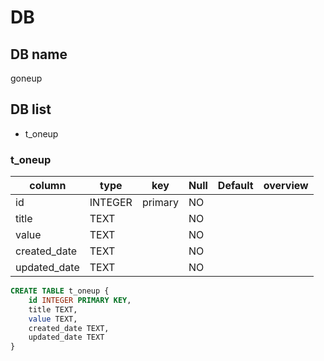 # DB

## DB name
goneup

## DB list
- t_oneup

### t_oneup
| column       | type    | key     | Null | Default | overview |
|--------------|---------|---------|------|---------|----------|
| id           | INTEGER | primary | NO   |         |          |
| title        | TEXT    |         | NO   |         |          |
| value        | TEXT    |         | NO   |         |          |
| created_date | TEXT    |         | NO   |         |          |
| updated_date | TEXT    |         | NO   |         |          |

```sql
CREATE TABLE t_oneup {
	id INTEGER PRIMARY KEY,
	title TEXT,
	value TEXT,
	created_date TEXT,
	updated_date TEXT
}
```
